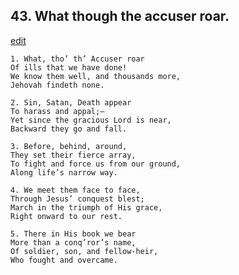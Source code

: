 
## 43.  What though the accuser roar.
[edit](https://docs.google.com/document/d/1AfuLUMa0hiswg0nZdb-0n9vD7LOQKKFD/edit?mode=html)



    1. What, tho’ th’ Accuser roar
    Of ills that we have done!
    We know them well, and thousands more, 
    Jehovah findeth none.

    2. Sin, Satan, Death appear
    To harass and appal;—
    Yet since the gracious Lord is near, 
    Backward they go and fall.

    3. Before, behind, around,
    They set their fierce array,
    To fight and force us from our ground, 
    Along life’s narrow way.

    4. We meet them face to face,
    Through Jesus’ conquest blest;
    March in the triumph of His grace,
    Right onward to our rest.

    5. There in His book we bear
    More than a conq’ror’s name,
    Of soldier, son, and fellow-heir,
    Who fought and overcame.
